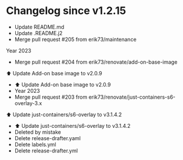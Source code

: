 # Changelog since v1.2.15
- Update README.md 
- Update .README.j2 
- Merge pull request #205 from erik73/maintenance

Year 2023 
- Merge pull request #204 from erik73/renovate/add-on-base-image

⬆️ Update Add-on base image to v2.0.9 
- ⬆️ Update Add-on base image to v2.0.9 
- Year 2023 
- Merge pull request #203 from erik73/renovate/just-containers-s6-overlay-3.x

⬆️ Update just-containers/s6-overlay to v3.1.4.2 
- ⬆️ Update just-containers/s6-overlay to v3.1.4.2 
- Deleted by mistake 
- Delete release-drafter.yaml 
- Delete labels.yml 
- Delete release-drafter.yml 
